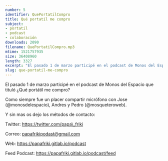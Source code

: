 ```yaml
---
number: 5
identifier: QuePortatilCompro
title: Qué portatil me compro
subject:
- portatil
- podcast
- colaboración
downloads: 2090
filename: QuePortatilCompro.mp3
mtime: 1521757935
size: 36408960
length: 3327
excerpt: "El pasado 1 de marzo participé en el podcast de Monos del Espacio que tituló ¿Qué portátil me compro?\n\nComo siempre fue un placer compartir micrófono con Jose (@monosdelespacio), Andres y Pedro (@mosqueteroweb).\n\nY sin mas os dejo los métodos de contacto:\n\nTwitter: https://twitter.com/papa\\_friki\n\nCorreo: papafrikipodast@gmail.com  \n\nWeb: https://papafriki.gitlab.io/podcast  \n\nFeed Podcast: https://papafriki.gitlab.io/podcast/feed"
slug: que-portatil-me-compro
---
```

El pasado 1 de marzo participé en el podcast de Monos del Espacio que tituló ¿Qué portátil me compro?

Como siempre fue un placer compartir micrófono con Jose (@monosdelespacio), Andres y Pedro (@mosqueteroweb).

Y sin mas os dejo los métodos de contacto:

Twitter: https://twitter.com/papa\_friki

Correo: papafrikipodast@gmail.com

Web: https://papafriki.gitlab.io/podcast

Feed Podcast: https://papafriki.gitlab.io/podcast/feed
